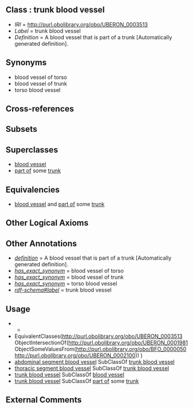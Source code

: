 
## Class : trunk blood vessel

 * *IRI* = http://purl.obolibrary.org/obo/UBERON_0003513
 * *Label* = trunk blood vessel
 * *Definition* = A blood vessel that is part of a trunk [Automatically generated definition].

## Synonyms

 * blood vessel of torso
 * blood vessel of trunk
 * torso blood vessel

## Cross-references


## Subsets


## Superclasses

 * [blood vessel](../../UBERON/81/UBERON_0001981.md)
 * [part of](../../BFO/50/BFO_0000050.md) some [trunk](../../UBERON/00/UBERON_0002100.md)

## Equivalencies

 * [blood vessel](../../UBERON/81/UBERON_0001981.md) and [part of](../../BFO/50/BFO_0000050.md) some [trunk](../../UBERON/00/UBERON_0002100.md)

## Other Logical Axioms


## Other Annotations

 * *[definition](../../IAO/15/IAO_0000115.md)* = A blood vessel that is part of a trunk [Automatically generated definition].
 * *[has_exact_synonym](../../ym/oboInOwl#hasExactSynonym.md)* = blood vessel of torso
 * *[has_exact_synonym](../../ym/oboInOwl#hasExactSynonym.md)* = blood vessel of trunk
 * *[has_exact_synonym](../../ym/oboInOwl#hasExactSynonym.md)* = torso blood vessel
 * *[rdf-schema#label](../../el/rdf-schema#label.md)* = trunk blood vessel

## Usage

 * -
 * EquivalentClasses(<http://purl.obolibrary.org/obo/UBERON_0003513> ObjectIntersectionOf(<http://purl.obolibrary.org/obo/UBERON_0001981> ObjectSomeValuesFrom(<http://purl.obolibrary.org/obo/BFO_0000050> <http://purl.obolibrary.org/obo/UBERON_0002100>)) )
 * [abdominal segment blood vessel](../../UBERON/35/UBERON_0003835.md) SubClassOf [trunk blood vessel](../../UBERON/13/UBERON_0003513.md)
 * [thoracic segment blood vessel](../../UBERON/34/UBERON_0003834.md) SubClassOf [trunk blood vessel](../../UBERON/13/UBERON_0003513.md)
 * [trunk blood vessel](../../UBERON/13/UBERON_0003513.md) SubClassOf [blood vessel](../../UBERON/81/UBERON_0001981.md)
 * [trunk blood vessel](../../UBERON/13/UBERON_0003513.md) SubClassOf [part of](../../BFO/50/BFO_0000050.md) some [trunk](../../UBERON/00/UBERON_0002100.md)

## External Comments

